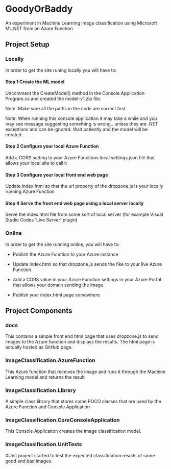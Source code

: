 # GoodyOrBaddy
An experiment in Machine Learning image classification using Microsoft ML.NET from an Azure Function

## Project Setup

### Locally
In order to get the site runing locally you will have to:

#### Step 1 Create the ML model

Uncomment the CreateModel() method in the Console Application Program.cs and created the model-v1.zip file. 

Note: Make sure all the paths in the code are correct first.

Note: When running this console application it may take a while and you may see message suggesting something is wrong.. unless they are .NET exceptions and can be ignored. Wait patiently and the model will be created.

#### Step 2 Configure your local Azure Function

Add a CORS setting to your Azure Functions local.settings.json file that allows your local site to call it

#### Step 3 Configure your local front end web page

Update index.html so that the url property of the dropzone.js is your locally running Azure Function

#### Step 4 Serve the front end web page using a local server locally

Serve the index.html file from some sort of local server (for example Visual Studio Codes 'Live Server' plugin)


### Online
In order to get the site running online, you will have to: 

- Publish the Azure Function to your Azure instance

- Update index.html so that dropzone.js sends the fike to your live Azure Function.

- Add a CORS value in your Azure Function settings in your Azure Portal that allows your domain sending the image.

- Publish your index.html page somewhere


## Project Components

### docs 
This contains a simple front end html page that uses dropzone.js to send images to the Azure function and displays the results. The html page is actually hosted as GitHub page.

### ImageClassification.AzureFunction
This Azure function that receives the image and runs it through the Machine Learning model and returns the result

### ImageClassification.Library
A simple class library that stores some POCO classes that are used by the Azure Function and Console Application

### ImageClassification.CoreConsoleApplication
This Console Application creates the image classification model.

### ImageClassification.UnitTests
XUnit project started to test the expected classification results of some good and bad images.